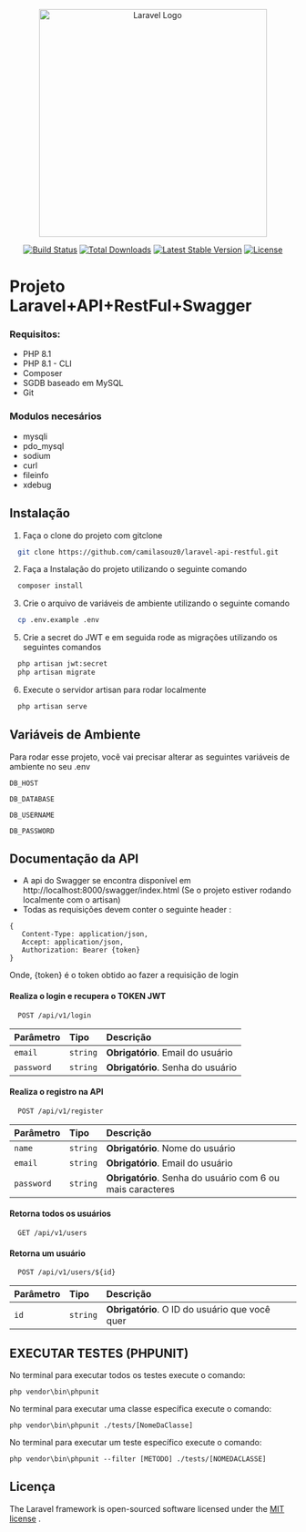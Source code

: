 
<p align="center"><a href="https://laravel.com" target="_blank"><img src="https://raw.githubusercontent.com/laravel/art/master/logo-lockup/5%20SVG/2%20CMYK/1%20Full%20Color/laravel-logolockup-cmyk-red.svg" width="400" alt="Laravel Logo"></a></p>

<p align="center">
<a href="https://github.com/laravel/framework/actions"><img src="https://github.com/laravel/framework/workflows/tests/badge.svg" alt="Build Status"></a>
<a href="https://packagist.org/packages/laravel/framework"><img src="https://img.shields.io/packagist/dt/laravel/framework" alt="Total Downloads"></a>
<a href="https://packagist.org/packages/laravel/framework"><img src="https://img.shields.io/packagist/v/laravel/framework" alt="Latest Stable Version"></a>
<a href="https://packagist.org/packages/laravel/framework"><img src="https://img.shields.io/packagist/l/laravel/framework" alt="License"></a>
</p>

# Projeto Laravel+API+RestFul+Swagger

### Requisitos: 
+ PHP 8.1
+ PHP 8.1 - CLI
+ Composer
+ SGDB baseado em MySQL
+ Git

### Modulos necesários
+ mysqli
+ pdo_mysql
+ sodium
+ curl
+ fileinfo
+ xdebug
## Instalação

1. Faça o clone do projeto com gitclone

```bash
  git clone https://github.com/camilasouz0/laravel-api-restful.git
```

2. Faça a Instalação do projeto utilizando o seguinte comando

```bash
  composer install
```

3. Crie o arquivo de variáveis de ambiente utilizando o seguinte comando

```bash
  cp .env.example .env
```

5. Crie a secret do JWT e em seguida rode as migrações utilizando os seguintes comandos

```bash
  php artisan jwt:secret
  php artisan migrate
```

6. Execute o servidor artisan para rodar localmente

```bash
  php artisan serve
```
    
## Variáveis de Ambiente

Para rodar esse projeto, você vai precisar alterar as seguintes variáveis de ambiente no seu .env

`DB_HOST`

`DB_DATABASE`

`DB_USERNAME`

`DB_PASSWORD`

## Documentação da API
+ A api do Swagger se encontra disponível em http://localhost:8000/swagger/index.html (Se o projeto estiver rodando localmente com o artisan)
+ Todas as requisições devem conter o seguinte header :
```
{ 
   Content-Type: application/json, 
   Accept: application/json, 
   Authorization: Bearer {token} 
}
```
Onde, {token} é o token obtido ao fazer a requisição de login

#### Realiza o login e recupera o TOKEN JWT

```http
  POST /api/v1/login
```

| Parâmetro   | Tipo       |  Descrição                           |
| :---------- | :--------- | :---------------------------------- |
| `email` | `string` | **Obrigatório**. Email do usuário
| `password` | `string` | **Obrigatório**. Senha do usuário |

#### Realiza o registro na API

```http
  POST /api/v1/register
```

| Parâmetro   | Tipo       |  Descrição                           |
| :---------- | :--------- | :---------------------------------- |
| `name` | `string` | **Obrigatório**. Nome do usuário
| `email` | `string` | **Obrigatório**. Email do usuário
| `password` | `string` | **Obrigatório**. Senha do usuário com 6 ou mais caracteres |

#### Retorna todos os usuários

```http
  GET /api/v1/users
```

#### Retorna um usuário

```http
  POST /api/v1/users/${id}
```

| Parâmetro   | Tipo       | Descrição                                   |
| :---------- | :--------- | :------------------------------------------ |
| `id`      | `string` | **Obrigatório**. O ID do usuário que você quer |


## EXECUTAR TESTES (PHPUNIT)
No terminal para executar todos os testes execute o comando:
```
php vendor\bin\phpunit
```
No terminal para executar uma classe específica execute o comando:
```
php vendor\bin\phpunit ./tests/[NomeDaClasse]
```
No terminal para executar um teste específico execute o comando:
```
php vendor\bin\phpunit --filter [METODO] ./tests/[NOMEDACLASSE]
```

## Licença
The Laravel framework is open-sourced software licensed under the [MIT license](https://choosealicense.com/licenses/mit/) .
